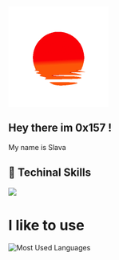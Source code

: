 <img height="200" width="200" align="middle" src="https://github.com/0x157/0x157/blob/main/52O8.gif"> 

## Hey there im 0x157 !    

My name is Slava

## 💾 Techinal Skills

<img src="https://img.shields.io/badge/-Python-f7e80c?logo=Python&logoColor=0d0d0d">

# I like to use 


![Most Used Languages](https://github-readme-stats.vercel.app/api/top-langs/?username=0x157&show_icons=true&theme=radical)




<!-- ![Github Stats](https://github-readme-stats.vercel.app/api?username=0x157&count_private=true&show_icons=true&theme=radical) -->
